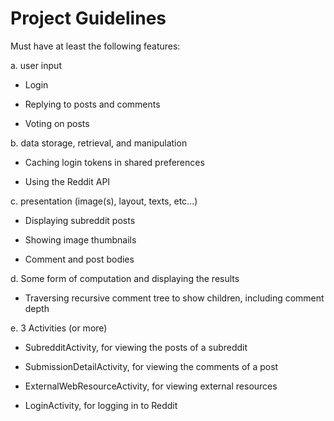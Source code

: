 # Project Guidelines

Must have at least the following features:

a. user input

- Login

- Replying to posts and comments

- Voting on posts

b. data storage, retrieval, and manipulation

- Caching login tokens in shared preferences

- Using the Reddit API

c. presentation (image(s), layout, texts, etc...)

- Displaying subreddit posts

- Showing image thumbnails

- Comment and post bodies

d. Some form of computation and displaying the results

- Traversing recursive comment tree to show children, including comment depth

e. 3 Activities (or more)

- SubredditActivity, for viewing the posts of a subreddit

- SubmissionDetailActivity, for viewing the comments of a post

- ExternalWebResourceActivity, for viewing external resources

- LoginActivity, for logging in to Reddit
